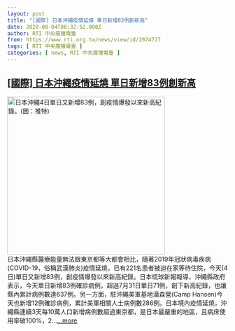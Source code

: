```yaml
---
layout: post
title: "[國際] 日本沖繩疫情延燒 單日新增83例創新高"
date: 2020-08-04T08:32:52.000Z
author: RTI 中央廣播電臺
from: https://www.rti.org.tw/news/view/id/2074727
tags: [ RTI 中央廣播電臺 ]
categories: [ news, RTI 中央廣播電臺 ]
---
```

<!--1596529972000-->
[[國際] 日本沖繩疫情延燒 單日新增83例創新高](https://www.rti.org.tw/news/view/id/2074727)
------

<div>
<img src="https://static.rti.org.tw/assets/thumbnails/2020/08/04/99a5811bdd5c83e6fa78647f0aa388a9.jpg" width="360" alt="日本沖繩4日單日又新增83例，創疫情爆發以來新高紀錄。(圖：推特)" title="日本沖繩4日單日又新增83例，創疫情爆發以來新高紀錄。(圖：推特)"><br>日本沖繩縣醫療能量無法跟東京都等大都會相比，隨著2019年冠狀病毒疾病(COVID-19，俗稱武漢肺炎)疫情延燒，已有221名患者被迫在家等待住院，今天(4日)單日又新增83例，創疫情爆發以來新高紀錄。日本琉球新報報導，沖繩縣政府表示，今天單日新增83例確診病例，超過7月31日單日71例，創下新高紀錄，也讓縣內累計病例數達637例。另一方面，駐沖繩美軍基地漢森營(Camp Hansen)今天也新增12例確診病例，累計美軍相關人士病例數286例。日本境內疫情延燒，沖繩縣連續3天每10萬人口新增病例數超過東京都，是日本最嚴重的地區，且病床使用率破100%，2...<a target="_blank" href="https://www.rti.org.tw/news/view/id/2074727">...more</a>
</div>
